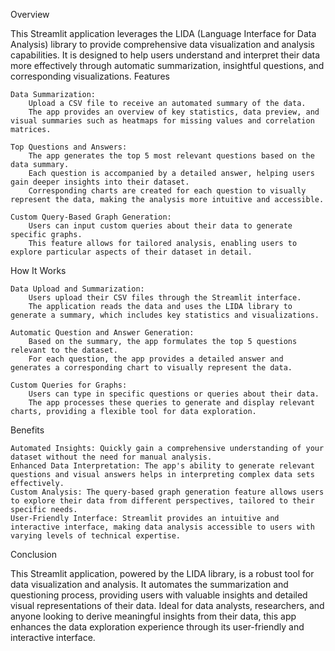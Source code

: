 Overview

This Streamlit application leverages the LIDA (Language Interface for Data Analysis) library to provide comprehensive data visualization and analysis capabilities. It is designed to help users understand and interpret their data more effectively through automatic summarization, insightful questions, and corresponding visualizations.
Features

    Data Summarization:
        Upload a CSV file to receive an automated summary of the data.
        The app provides an overview of key statistics, data preview, and visual summaries such as heatmaps for missing values and correlation matrices.

    Top Questions and Answers:
        The app generates the top 5 most relevant questions based on the data summary.
        Each question is accompanied by a detailed answer, helping users gain deeper insights into their dataset.
        Corresponding charts are created for each question to visually represent the data, making the analysis more intuitive and accessible.

    Custom Query-Based Graph Generation:
        Users can input custom queries about their data to generate specific graphs.
        This feature allows for tailored analysis, enabling users to explore particular aspects of their dataset in detail.

How It Works

    Data Upload and Summarization:
        Users upload their CSV files through the Streamlit interface.
        The application reads the data and uses the LIDA library to generate a summary, which includes key statistics and visualizations.

    Automatic Question and Answer Generation:
        Based on the summary, the app formulates the top 5 questions relevant to the dataset.
        For each question, the app provides a detailed answer and generates a corresponding chart to visually represent the data.

    Custom Queries for Graphs:
        Users can type in specific questions or queries about their data.
        The app processes these queries to generate and display relevant charts, providing a flexible tool for data exploration.

Benefits

    Automated Insights: Quickly gain a comprehensive understanding of your dataset without the need for manual analysis.
    Enhanced Data Interpretation: The app's ability to generate relevant questions and visual answers helps in interpreting complex data sets effectively.
    Custom Analysis: The query-based graph generation feature allows users to explore their data from different perspectives, tailored to their specific needs.
    User-Friendly Interface: Streamlit provides an intuitive and interactive interface, making data analysis accessible to users with varying levels of technical expertise.

Conclusion

This Streamlit application, powered by the LIDA library, is a robust tool for data visualization and analysis. It automates the summarization and questioning process, providing users with valuable insights and detailed visual representations of their data. Ideal for data analysts, researchers, and anyone looking to derive meaningful insights from their data, this app enhances the data exploration experience through its user-friendly and interactive interface.